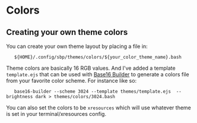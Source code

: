 # Colors

## Creating your own theme colors
You can create your own theme layout by placing a file in:
```
   ${HOME}/.config/sbp/themes/colors/${your_color_theme_name}.bash
```

Theme colors are basically 16 RGB values. And I've added a template
`template.ejs` that can be used with [Base16 Builder](https://github.com/base16-builder/base16-builder) to generate a colors
file from your favorite color scheme. For instance like so:
```
   base16-builder --scheme 3024 --template themes/template.ejs  --brightness dark > themes/colors/3024.bash
```
You can also set the colors to be `xresources` which will use whatever theme is
set in your terminal/xresources config.
